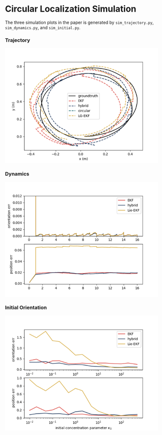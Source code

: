# Circular Localization Simulation

The three simulation plots in the paper is generated by `sim_trajectory.py`, `sim_dynamics.py`, and `sim_initial.py`.

### Trajectory
![](result/trajectory.png)

### Dynamics
![](result/dynamics.png)

### Initial Orientation
![](result/initial.png)
